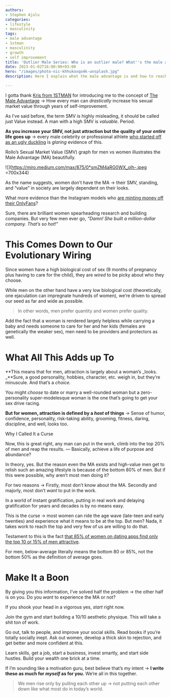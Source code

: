 ```yaml
---
authors:
- Stephen Ajulu
categories:
- lifestyle
- masculinity
tags:
- male advantage
- 1stman
- masculinity
- growth
- self improvement
title: 'Outlier Male Series: Who is an outlier male? What''s the male advantage?'
date: 2023-01-02T16:00:00+03:00
hero: "/images/photo-nic-khhukoxqo4k-unsplash.jpg"
description: Here I explain what the male advantage is and how to reach it.

---
```

I gotta thank [Kris from 1STMAN](https://www.youtube.com/c/1STMAN) for introducing me to the concept of [The Male Advantage](https://www.amazon.in/Male-Advantage-women-resist-Outlier-ebook/dp/B013TDV738) → How every man can _drastically_ increase his sexual market value through years of self-improvement.

As I’ve said before, the term SMV is highly misleading, it should be called just Value instead. A man with a high SMV is _valuable._ Period.

**As you increase your SMV, not just attraction but the quality of your _entire_ life goes up** → every male celebrity or professional athlete [who started off as an ugly duckling](https://brightside.me/wonder-people/13-celebrities-who-turned-from-ugly-ducklings-into-sex-symbols-333960/) is _glaring_ evidence of this.

Rollo’s Sexual Market Value (SMV) graph for men vs women illustrates the Male Advantage (MA) beautifully.

![](https://miro.medium.com/max/875/0*smZM4aRG0WX_olh-.jpeg =700x344)

As the name suggests, women don’t have the MA → their SMV, standing, and “value” in society are largely dependent on their looks.

What more evidence than the Instagram models who [are minting money off their OnlyFans](https://influencermarketinghub.com/glossary/onlyfans/)?

Sure, there are brilliant women spearheading research and building companies. But very few men ever go, _“Damn! She built a million-dollar company. That’s so hot!”_

# This Comes Down to Our Evolutionary Wiring

Since women have a high biological cost of sex (9 months of pregnancy plus having to care for the child), they are _wired_ to be picky about who they choose.

While men on the other hand have a very low biological cost (theoretically, one ejaculation can impregnate hundreds of women), we’re driven to spread our seed as far and wide as possible.

> In other words, men prefer quantity and women prefer quality.

Add the fact that a woman is rendered largely helpless while carrying a baby and needs someone to care for her and her kids (females are genetically the weaker sex), men need to be providers and protectors as well.

# What All This Adds up To

**This means that for men, attraction is largely about a woman’s _looks. _**Sure, a good personality, hobbies, character, etc. weigh in, but they’re minuscule. And that’s a _choice._

You might _choose_ to date or marry a well-rounded woman but a zero-personality super-modelesque woman is the one that’s going to get your sex drive racing.

**But for women, attraction is defined by a _host_ of things** → Sense of humor, confidence, personality, risk-taking ability, grooming, fitness, daring, discipline, and well, looks too.

Why I Called It a Curse

Now, this is great right, any man can put in the work, climb into the top 20% of men and reap the results. — Basically, achieve a life of purpose and abundance?

In theory, yes. But the reason even the MA exists and high-value men get to relish such an amazing lifestyle is because of the bottom 80% of men. But if this were possible, why aren’t most men doing it?

For two reasons → Firstly, most don’t know about the MA. Secondly and majorly, most don’t _want_ to put in the work.

In a world of instant gratification, putting in real work and delaying gratification for years and decades is by no means easy.

This is the curse → most women can ride the age wave (late-teen and early twenties) and experience what it means to be at the top. But men? Nada, it takes work to reach the top and very few of us are willing to do that.

Testament to this is the fact [that 85% of women on dating apps find only the top 10 or 15% of men attractive](https://qz.com/1051462/these-statistics-show-why-its-so-hard-to-be-an-average-man-on-dating-apps/).

For men, below-average literally means the bottom 80 or 85%, not the bottom 50% as the definition of average goes.

# Make It a Boon

By giving you this information, I’ve solved half the problem → the other half is on you. Do you _want_ to experience the MA or not?

If you shook your head in a vigorous yes, _start_ right now.

Join the gym and start building a 10/10 aesthetic physique. This will take a shit ton of work.

Go out, talk to people, and improve your social skills. Read books if you’re totally socially inept. Ask out women, develop a thick skin to rejection, and get better and more confident at this.

Learn skills, get a job, start a business, invest smartly, and start side hustles. Build your wealth one brick at a time.

If I’m sounding like a motivation guru, best believe that’s my intent → **I write these as much for _myself_ as for you.** We’re all in this together.

> We men rise only by pulling each other up → not putting each other down like what most do in today’s world.